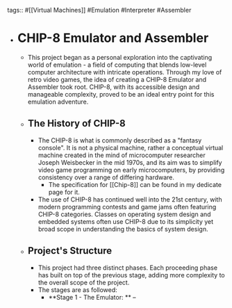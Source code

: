 tags:: #[[Virtual Machines]] #Emulation #Interpreter #Assembler

- # CHIP-8 Emulator and Assembler
	- This project began as a personal exploration into the captivating world of emulation - a field of computing that blends low-level computer architecture with intricate operations. Through my love of retro video games, the idea of creating a CHIP-8 Emulator and Assembler took root. CHIP-8, with its accessible design and manageable complexity, proved to be an ideal entry point for this emulation adventure.
	- ## The History of CHIP-8
		- The CHIP-8 is what is commonly described as a "fantasy console". It is not a physical machine, rather a conceptual virtual machine created in the mind of microcomputer researcher Joseph Weisbecker in the mid 1970s, and its aim was to simplify video game programming on early microcomputers, by providing consistency over a range of differing hardware.
			- The specification for [[Chip-8]] can be found in my dedicate page for it.
		- The use of CHIP-8 has continued well into the 21st century, with modern programming contests and game jams often featuring CHIP-8 categories. Classes on operating system design and embedded systems often use CHIP-8 due to its simplicity yet broad scope in understanding the basics of system design.
	- ## Project's Structure
		- This project had three distinct phases. Each proceeding phase has built on top of the previous stage, adding more complexity to the overall scope of the project.
		- The stages are as followed:
			- **Stage 1 -  The Emulator: ** –